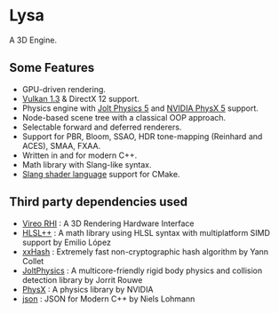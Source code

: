 # Lysa

A 3D Engine.

## Some Features

- GPU-driven rendering.
- [Vulkan 1.3](https://www.vulkan.org/) & DirectX 12 support.
- Physics engine with [Jolt Physics 5](https://github.com/jrouwe/JoltPhysics) and [NVIDIA PhysX 5](https://github.com/NVIDIA-Omniverse/PhysX) support.
- Node-based scene tree with a classical OOP approach.
- Selectable forward and deferred renderers.
- Support for PBR, Bloom, SSAO, HDR tone-mapping (Reinhard and ACES), SMAA, FXAA.
- Written in and for modern C++.
- Math library with Slang-like syntax.
- [Slang shader language](https://shader-slang.org/) support for CMake.

## Third party dependencies used

- [Vireo RHI](https://github.com/HenriMichelon/vireo_rhi) : A 3D Rendering Hardware Interface
- [HLSL++](https://github.com/redorav/hlslpp/) : A math library using HLSL syntax with multiplatform SIMD support by Emilio López
- [xxHash](https://github.com/Cyan4973/xxHash) : Extremely fast non-cryptographic hash algorithm by Yann Collet
- [JoltPhysics](https://github.com/jrouwe/JoltPhysics) : A multicore-friendly rigid body physics and collision detection library by Jorrit Rouwe
- [PhysX](https://github.com/NVIDIA-Omniverse/PhysX) : A physics library by NVIDIA
- [json](https://github.com/nlohmann/json) : JSON for Modern C++ by Niels Lohmann
